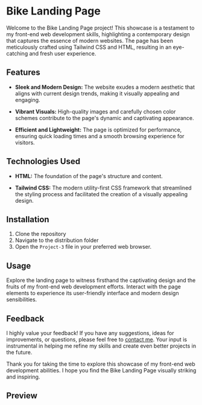 # Bike Landing Page

Welcome to the Bike Landing Page project! This showcase is a testament to my front-end web development skills, highlighting a contemporary design that captures the essence of modern websites. The page has been meticulously crafted using Tailwind CSS and HTML, resulting in an eye-catching and fresh user experience.

## Features

- **Sleek and Modern Design:** The website exudes a modern aesthetic that aligns with current design trends, making it visually appealing and engaging.

- **Vibrant Visuals:** High-quality images and carefully chosen color schemes contribute to the page's dynamic and captivating appearance.

- **Efficient and Lightweight:** The page is optimized for performance, ensuring quick loading times and a smooth browsing experience for visitors.

## Technologies Used

- **HTML:** The foundation of the page's structure and content.

- **Tailwind CSS:** The modern utility-first CSS framework that streamlined the styling process and facilitated the creation of a visually appealing design.

## Installation

1. Clone the repository
2. Navigate to the distribution folder
3. Open the `Project-3` file in your preferred web browser.

## Usage

Explore the landing page to witness firsthand the captivating design and the fruits of my front-end web development efforts. Interact with the page elements to experience its user-friendly interface and modern design sensibilities.

## Feedback

I highly value your feedback! If you have any suggestions, ideas for improvements, or questions, please feel free to [contact me](mailto:hsoni6954@gmail.com). Your input is instrumental in helping me refine my skills and create even better projects in the future.

Thank you for taking the time to explore this showcase of my front-end web development abilities. I hope you find the Bike Landing Page visually striking and inspiring.

## Preview

